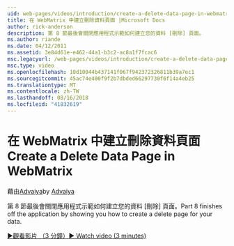 ```yaml
---
uid: web-pages/videos/introduction/create-a-delete-data-page-in-webmatrix
title: 在 WebMatrix 中建立刪除資料頁面 |Microsoft Docs
author: rick-anderson
description: 第 8 節最後會關閉應用程式示範如何建立您的資料 [刪除] 頁面。
ms.author: riande
ms.date: 04/12/2011
ms.assetid: 3e84d61e-e462-44a1-b3c2-ac8a1f7fcac6
msc.legacyurl: /web-pages/videos/introduction/create-a-delete-data-page-in-webmatrix
msc.type: video
ms.openlocfilehash: 10d10044b437141f067f942372326811b39a7ec1
ms.sourcegitcommit: 45ac74e400f9f2b7dbded66297730f6f14a4eb25
ms.translationtype: MT
ms.contentlocale: zh-TW
ms.lasthandoff: 08/16/2018
ms.locfileid: "41832619"
---
```

<a name="create-a-delete-data-page-in-webmatrix"></a><span data-ttu-id="13aad-103">在 WebMatrix 中建立刪除資料頁面</span><span class="sxs-lookup"><span data-stu-id="13aad-103">Create a Delete Data Page in WebMatrix</span></span>
====================
<span data-ttu-id="13aad-104">藉由[Advaiya](https://twitter.com/Advaiyasolns)</span><span class="sxs-lookup"><span data-stu-id="13aad-104">by [Advaiya](https://twitter.com/Advaiyasolns)</span></span>

<span data-ttu-id="13aad-105">第 8 節最後會關閉應用程式示範如何建立您的資料 [刪除] 頁面。</span><span class="sxs-lookup"><span data-stu-id="13aad-105">Part 8 finishes off the application by showing you how to create a delete page for your data.</span></span>

[<span data-ttu-id="13aad-106">&#9654;觀看影片 （3 分鐘）</span><span class="sxs-lookup"><span data-stu-id="13aad-106">&#9654; Watch video (3 minutes)</span></span>](https://channel9.msdn.com/Blogs/ASP-NET-Site-Videos/create-a-delete-data-page-in-webmatrix)
